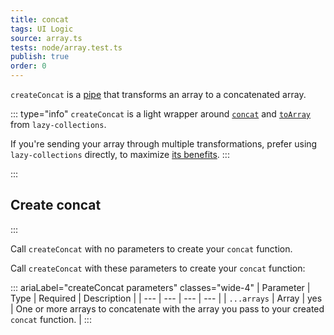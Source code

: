 ```yaml
---
title: concat
tags: UI Logic
source: array.ts
tests: node/array.test.ts
publish: true
order: 0
---
```


`createConcat` is a [pipe](/docs/logic/pipes-overview) that transforms an array to a concatenated array.

::: type="info"
`createConcat` is a light wrapper around [`concat`](https://github.com/RobinMalfait/lazy-collections#concat) and [`toArray`](https://github.com/RobinMalfait/lazy-collections#toarray) from `lazy-collections`.

If you're sending your array through multiple transformations, prefer using `lazy-collections` directly, to maximize [its benefits](https://alexvipond.dev/blog/im-obsessed-with-lazy-collections).
:::


:::
## Create concat
:::

Call `createConcat` with no parameters to create your `concat` function.

Call `createConcat` with these parameters to create your `concat` function:

::: ariaLabel="createConcat parameters" classes="wide-4"
| Parameter | Type | Required | Description |
| --- | --- | --- | --- |
| `...arrays` | Array | yes | One or more arrays to concatenate with the array you pass to your created `concat` function. |
:::
